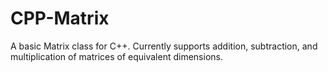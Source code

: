 # CPP-Matrix
A basic Matrix class for C++.
Currently supports addition, subtraction, and multiplication of matrices of equivalent dimensions.